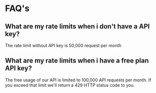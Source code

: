 # FAQ's

## What are my rate limits when i don't have a API key?

The rate limit without API key is 50,000 request per month

## What are my rate limits when i have a free plan API key?

The free usage of our API is limited to 100,000 API requests per month. If you exceed that limit we'll return a 429 HTTP status code to you. 

